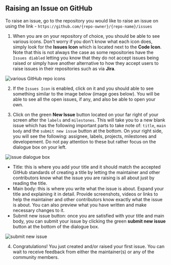 ## Raising an Issue on GitHub

To raise an issue, go to the repository you would like to raise an issue on using the link - `https://github.com/{repo-owner}/{repo-name}/issues`

1. When you are on your repository of choice, you should be able to see various icons. Don't worry if you don't know what each icon does, simply look for the **Issues Icon** which is located next to the **Code Icon**. Note that this is not always the case as some repositories have the `Issues diabled` letting you know that they do not accept issues being raised or simply have another alternative to how they accept users to raise issues in their repositories such as via **Jira**. 
<img alt="various GitHub repo icons" src=".readme-images/issue1" />

2. If the `Issues Icon` is enabled, click on it and you should able to see something similar to the image below (image goes below). You will be able to see all the open issues, if any, and also be able to open your own.

3. Click on the green **New Issue** button located on your far right of your screen after the `labels` and `milestones`. This will take you to a new blank issue which has the following important parts to take note of: `title`, `main body` and the `submit new issue` button at the bottom. On your right side, you will see the following: assignee, labels, projects, milestones and developement. Do not pay attention to these but rather focus on the dialogue box on your left.
<img alt="issue dialogue box" src=".readme-images/issue2" />

  + Title: this is where you add your title and it should match the accepted GitHub standards of creating a title by letting the maintainer and other contributors know what the issue you are raising is all about just by reading the title.
  + Main body: this is where you write what the issue is about. Expand your title and explaining it in detail. Provide screenshots, videos or links to help the maintainer and other contributors know exactly what the issue is about. You can also preview what you have written and make necessary changes to it.
  + Submit new issue button: once you are satisfied with your title and main body, you can submit your issue by clicking the green **submit new issue** button at the bottom of the dialogue box.
  <img alt="submit new issue" src=".readme-images/issue3" />

4. Congratulations! You just created and/or raised your first issue. You can wait to receive feedback from either the maintainer(s) or any of the community members.